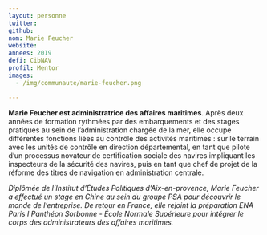 ```yaml
---
layout: personne
twitter: 
github: 
nom: Marie Feucher
website:
annees: 2019
defi: CibNAV
profil: Mentor
images:
  - /img/communaute/marie-feucher.png

---
```


**Marie Feucher est administratrice des affaires maritimes**. Après deux années de formation rythmées par des embarquements et des stages pratiques au sein de l’administration chargée de la mer, elle occupe différentes fonctions liées au contrôle des activités maritimes : sur le terrain avec les unités de contrôle en direction départemental, en tant que pilote d’un processus novateur de certification sociale des navires impliquant les inspecteurs de la sécurité des navires, puis en tant que chef de projet de la réforme des titres de navigation en administration centrale.

_Diplômée de l’Institut d’Études Politiques d’Aix-en-provence, Marie Feucher a effectué un stage en Chine au sein du groupe PSA pour découvrir le monde de l’entreprise. De retour en France, elle rejoint la préparation ENA Paris I Panthéon Sorbonne - École Normale Supérieure pour intégrer le corps des administrateurs des affaires maritimes._
